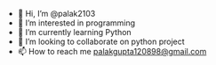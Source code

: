 - 👋 Hi, I’m @palak2103
- 👀 I’m interested in programming
- 🌱 I’m currently learning Python
- 💞️ I’m looking to collaborate on python project
- 📫 How to reach me palakgupta120898@gmail.com

<!---
palak2103/palak2103 is a ✨ special ✨ repository because its `README.md` (this file) appears on your GitHub profile.
You can click the Preview link to take a look at your changes.
--->

